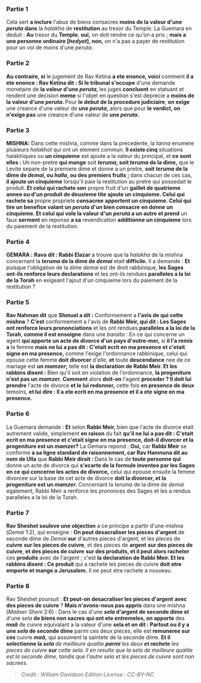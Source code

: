 
### Partie 1
Cela sert <b>a inclure</b> l'abus de biens consacres <b>moins de la valeur d'une <i>peruta</i> dans</b> la <i>halakha</i> de <b>restitution</b> au tresor du Temple. La Guemara en deduit : <b>Au</b> tresor du <b>Temple</b>, <b>oui,</b> on doit rendre ce qu'on a pris ; <b>mais a une personne ordinaire [<i>hedyot</i>], non,</b> on n'a pas a payer de restitution pour un vol de moins d'une <i>peruta</i>.

### Partie 2
<b>Au contraire, si</b> le jugement de Rav Ketina <b>a ete enonce, voici</b> comment <b>il a ete enonce : Rav Ketina dit : Si le tribunal s'occupe</b> d'une demande monetaire de <b>la valeur d'une <i>peruta</i>, </b> les juges <b>concluent</b> en statuant et rendent une decision <b>meme</b> si l'objet en question s'est deprecie a <b>moins de la valeur d'une <i>peruta</i>. </b> Pour <b>le debut de la procedure judiciaire</b>, <b>on exige</b> une creance d'une valeur de <b>une <i>peruta</i>,</b> alors que pour <b>le verdict, on n'exige pas</b> une creance d'une valeur de <b>une <i>peruta</i>.</b>

### Partie 3
<strong>MISHNA:</strong> Dans cette mishna, comme dans la precedente, la <i>tanna</i> enumere plusieurs <i>halakhot</i> qui ont un element commun. <b>Il existe cinq</b> situations halakhiques ou <b>un cinquieme</b> est ajoute a la valeur du principal, et <b>ce sont elles : </b> Un non-pretre <b>qui mange</b> soit <b><i>teruma</i>, soit <i>teruma</i> de la dime,</b> que le Levite separe de la premiere dime et donne a un pretre, <b>soit <i>teruma</i> de la dime de <i>demai</i>, ou <i>halla</i>, ou des premiers fruits ; </b> dans chacun de ces cas, <b>il ajoute un cinquieme</b> lorsqu'il paie la restitution au pretre qui possedait le produit. <b>Et celui qui rachete son</b> propre fruit d'un <b>gaillet de quatrieme annee ou d'un produit de deuxieme tite</b> <b>ajoute un cinquieme. Celui qui rachete sa</b> propre propriete <b>consacree</b> <b>apportent un cinquieme. Celui qui tire un benefice valant un <i>peruta</i> d'un bien consacre</b> <b>en donne un cinquieme. Et celui qui vole la valeur d'un <i>peruta</i> a un autre et prend</b> un faux <b>serment</b> en reponse <b>a sa</b> revendication <b>additionne un cinquieme</b> lors du paiement de la restitution.

### Partie 4
<strong>GEMARA :</strong> <b>Rava dit : Rabbi Elazar</b> a trouve que la <i>halakha</i> de la mishna concernant la <b><i>teruma</i> de la dime de <i>demai</i></b> etait <b>difficile.</b> Il a demande : <b>Et</b> puisque l'obligation de la dime <i>demai</i> est de droit rabbinique, <b>les Sages ont-ils renforce leurs declarations</b> et les ont-ils rendues <b>paralleles a la loi de la Torah</b> en exigeant l'ajout d'un cinquieme lors du paiement de la restitution ?

### Partie 5
<b>Rav Nahman dit</b> que <b>Shmuel a dit :</b> Conformement a <b>l'avis de qui</b> <b>cette mishna</b> ? <b>C'est</b> conformement a l'avis de <b>Rabbi Meir, qui dit : Les Sages ont renforce leurs prononciations</b> et les ont rendues <b>paralleles a la loi de la Torah</b>, <b>comme il est enseigne</b> dans une <i>baraita</i> : En ce qui concerne un agent <b>qui apporte un acte de divorce d'un pays d'outre-mer,</b> si <b>il l'a remis a</b> la femme <b>mais ne lui a pas dit : C'etait ecrit en ma presence et c'etait signe en ma presence,</b> comme l'exige l'ordonnance rabbinique, celui qui epouse cette femme <b>doit divorcer</b> d'elle, <b>et</b> toute <b>descendance</b> nee de ce mariage est <b>un <i>mamzer</i>;</b> telle est <b>la declaration de Rabbi Meir. Et les rabbins disent :</b> Bien qu'il soit en violation de l'ordonnance, <b>la progeniture n'est pas un <i>mamzer</i>. Comment</b> alors <b>doit-on</b> l'agent <b>proceder ? Il doit lui prendre</b> l'acte de divorce <b>et le lui redonner,</b> cette fois <b>en presence de deux</b> temoins, <b>et lui dire : Il a ete ecrit en ma presence et il a ete signe en ma presence.</b>

### Partie 6
La Guemara demande : <b>Et</b> selon <b>Rabbi Meir,</b> bien que l'acte de divorce etait autrement valide, simplement <b>en raison</b> du fait <b>qu'il ne lui a pas dit : C'etait ecrit en ma presence et c'etait signe en ma presence, doit-il divorcer et la progeniture est un <i>mamzer</i>?</b> La Gemara repond : <b>Oui,</b> car <b>Rabbi Meir</b> se conforme <b>a sa ligne standard de <b>raisonnement</b>, car Rav Hamnuna dit au nom de Ulla</b> que <b>Rabbi Meir dirait : </b> Dans le cas de <b>toute personne qui</b> donne un acte de divorce qui <b>s'ecarte de la formule inventee par les Sages en ce qui concerne les actes de divorce,</b> celui qui epouse ensuite la femme divorcee sur la base de cet acte de divorce <b>doit la divorcer, et la progeniture est un <i>mamzer</i>. </b> Concernant la <i>teruma</i> de la dime de <i>demai</i> egalement, Rabbi Meir a renforce les prononces des Sages et les a rendus paralleles a la loi de la Torah.

### Partie 7
<b>Rav Sheshet souleve une objection</b> a ce principe a partir d'une mishna (<i>Demai</i> 1:2), qui enseigne : <b>On peut desacraliser les pieces d'argent</b> de seconde dime de <i>Demai</i> <b>sur</b> d'autres pieces d'argent</b>, et les pieces de <b>cuivre</b> <b>sur les pieces de cuivre</b>, et des pieces de <b>argent</b> <b>sur des pieces de cuivre</b>, <b>et des pieces de cuivre</b> <b>sur des produits, et il peut alors racheter</b> ces <b>produits</b> avec de l'argent ; c'est <b>la declaration de Rabbi Meir. Et les rabbins disent : Ce produit</b> qui a rachete les pieces de cuivre <b>doit etre emporte et mange a Jerusalem.</b> Il ne peut etre rachete a nouveau.

### Partie 8
Rav Sheshet poursuit : <b>Et peut-on desacraliser les pieces d'argent</b> <b>avec des pieces de cuivre</b> ? <b>Mais n'avons-nous pas appris</b> dans une mishna (<i>Maâser Sheni</i> 2:6) : Dans le cas d'une <b><i>sela</i> d'argent de seconde dime et</b> d'une <i>sela</i> <b>de biens non sacres</b> <b>qui ont ete entremeles, on apporte</b> des <b><i>maâ</i></b> de cuivre equivalant a la valeur d'une <b>sela</i> et on dit : Partout ou il y a une <i>sela</i> de seconde dime</b> parmi ces deux pieces, elle est <b>remuneree sur ces</b> cuivre <b><i>maâ</i>,</b> qui assument la saintete de la seconde dime. <b>Et il selectionne la <i>sela</b> de meilleure qualite <b>parmi</b> les deux <b>et rachete</b> les pieces de cuivre <b>sur</b> cette <i>sela</i>. Il en resulte que la <i>sela</i> de meilleure qualite est la seconde dime, tandis que l'autre <i>sela</i> et les pieces de cuivre sont non sacrees.

>Credit : William Davidson Edition
>License : CC-BY-NC